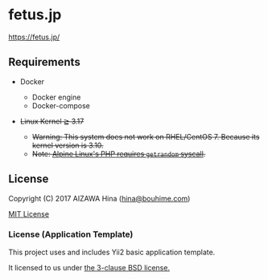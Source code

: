 fetus.jp
========

https://fetus.jp/

Requirements
------------

- Docker
  - Docker engine
  - Docker-compose

- ~~Linux Kernel ≧ 3.17~~
  - ~~Warning: This system does not work on RHEL/CentOS 7. Because its kernel version is 3.10.~~
  - ~~Note: [Alpine Linux's PHP requires `getrandom` syscall](http://qiita.com/hironori/items/7bd1cc7b8bf72aa4b3c6).~~


License
-------

Copyright (C) 2017 AIZAWA Hina (hina@bouhime.com)

[MIT License](./LICENSE)


### License (Application Template)

This project uses and includes Yii2 basic application template.

It licensed to us under [the 3-clause BSD license.](./webapp/yii-LICENSE.md)
